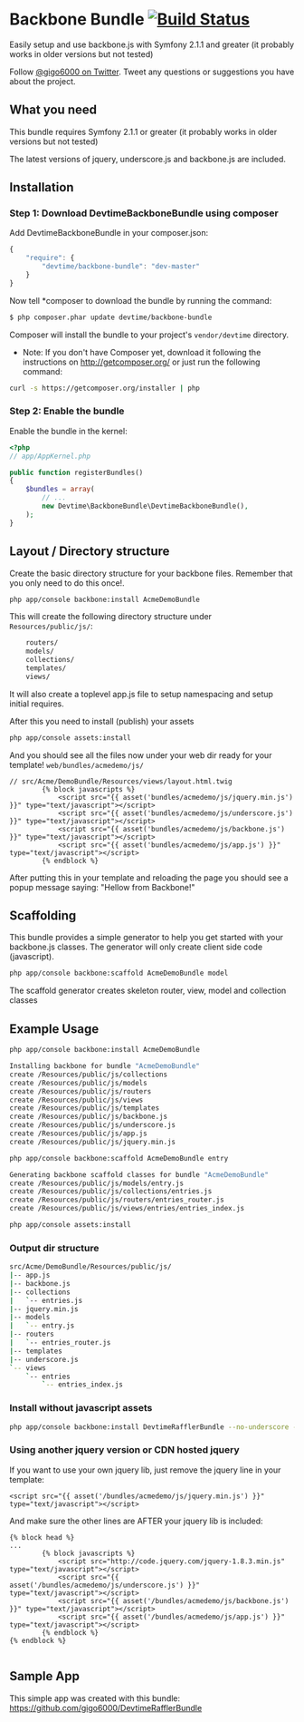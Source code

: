 # Backbone Bundle [![Build Status](https://secure.travis-ci.org/gigo6000/DevtimeBackboneBundle.png?branch=master)](http://travis-ci.org/gigo6000/DevtimeBackboneBundle)

Easily setup and use backbone.js with Symfony 2.1.1 and greater (it probably works in older versions but not tested)

Follow [@gigo6000 on Twitter](http://twitter.com/gigo6000). Tweet any questions or suggestions you have about the project.

## What you need 
This bundle requires Symfony 2.1.1 or greater (it probably works in older versions but not tested)

The latest versions of jquery, underscore.js and backbone.js are included. 
    
## Installation

### Step 1: Download DevtimeBackboneBundle using composer

Add DevtimeBackboneBundle in your composer.json:

```js
{
    "require": {
        "devtime/backbone-bundle": "dev-master"
    }
}
```

Now tell *composer to download the bundle by running the command:

``` bash
$ php composer.phar update devtime/backbone-bundle
```

Composer will install the bundle to your project's `vendor/devtime` directory.

* Note: If you don't have Composer yet, download it following the instructions on
http://getcomposer.org/ or just run the following command:

``` bash
curl -s https://getcomposer.org/installer | php
```

### Step 2: Enable the bundle

Enable the bundle in the kernel:

``` php
<?php
// app/AppKernel.php

public function registerBundles()
{
    $bundles = array(
        // ...
        new Devtime\BackboneBundle\DevtimeBackboneBundle(),
    );
}
```

## Layout / Directory structure 

Create the basic directory structure for your backbone files. Remember that you only need to do this once!.

``` bash
php app/console backbone:install AcmeDemoBundle
```

This will create the following directory structure under `Resources/public/js/`:
  
``` bash
    routers/
    models/
    collections/
    templates/
    views/
```
    
It will also create a toplevel app.js file to setup namespacing and setup initial requires.
    
After this you need to install (publish) your assets

``` bash
php app/console assets:install
```
And you should see all the files now under your web dir ready for your template!  `web/bundles/acmedemo/js/`

```jinja
// src/Acme/DemoBundle/Resources/views/layout.html.twig
        {% block javascripts %}
            <script src="{{ asset('bundles/acmedemo/js/jquery.min.js') }}" type="text/javascript"></script>
            <script src="{{ asset('bundles/acmedemo/js/underscore.js') }}" type="text/javascript"></script>
            <script src="{{ asset('bundles/acmedemo/js/backbone.js') }}" type="text/javascript"></script>
            <script src="{{ asset('bundles/acmedemo/js/app.js') }}" type="text/javascript"></script>
        {% endblock %}
```
After putting this in your template and reloading the page you should see a popup message saying: "Hellow from Backbone!"


## Scaffolding 
This bundle provides a simple generator to help you get started with your backbone.js classes. 
The generator will only create client side code (javascript).

``` bash
php app/console backbone:scaffold AcmeDemoBundle model
```
    
The scaffold generator creates skeleton router, view, model and collection classes

## Example Usage
``` bash
php app/console backbone:install AcmeDemoBundle
```
``` bash
Installing backbone for bundle "AcmeDemoBundle"
create /Resources/public/js/collections
create /Resources/public/js/models
create /Resources/public/js/routers
create /Resources/public/js/views
create /Resources/public/js/templates
create /Resources/public/js/backbone.js
create /Resources/public/js/underscore.js
create /Resources/public/js/app.js
create /Resources/public/js/jquery.min.js
```

``` bash
php app/console backbone:scaffold AcmeDemoBundle entry
```
``` bash
Generating backbone scaffold classes for bundle "AcmeDemoBundle"
create /Resources/public/js/models/entry.js
create /Resources/public/js/collections/entries.js
create /Resources/public/js/routers/entries_router.js
create /Resources/public/js/views/entries/entries_index.js
```

``` bash
php app/console assets:install
```

### Output dir structure
``` bash
src/Acme/DemoBundle/Resources/public/js/
|-- app.js
|-- backbone.js
|-- collections
|   `-- entries.js
|-- jquery.min.js
|-- models
|   `-- entry.js
|-- routers
|   `-- entries_router.js
|-- templates
|-- underscore.js
`-- views
    `-- entries
        `-- entries_index.js
```

### Install without javascript assets
``` bash
php app/console backbone:install DevtimeRafflerBundle --no-underscore --no-backbone --no-jquery
```

### Using another jquery version or CDN hosted jquery

If you want to use your own jquery lib, just remove the jquery line in your template:

``` 
<script src="{{ asset('/bundles/acmedemo/js/jquery.min.js') }}" type="text/javascript"></script>
``` 

And make sure the other lines are AFTER your jquery lib is included:

```jinja
{% block head %}
...
        {% block javascripts %}
            <script src="http://code.jquery.com/jquery-1.8.3.min.js" type="text/javascript"></script>
            <script src="{{ asset('/bundles/acmedemo/js/underscore.js') }}" type="text/javascript"></script>
            <script src="{{ asset('/bundles/acmedemo/js/backbone.js') }}" type="text/javascript"></script>
            <script src="{{ asset('/bundles/acmedemo/js/app.js') }}" type="text/javascript"></script>
        {% endblock %}
{% endblock %}
        
``` 

## Sample App

This simple app was created with this bundle: https://github.com/gigo6000/DevtimeRafflerBundle
